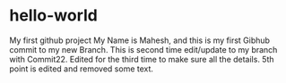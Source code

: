 # hello-world
My first github project
My Name is Mahesh, and this is my first Gibhub commit to my new Branch.
This is second time edit/update to my branch with Commit22.
Edited for the third time to make sure all the details.
5th point is edited and removed some text.
